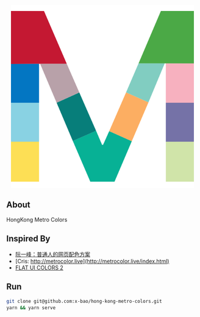 <p align="center"><a href="https://hongkongmetrocolors.sanbaofengs.com/"><img alt="Hongkong metro" src="./hongkong-metro.png" width="480"></a></p>

About
---

HongKong Metro Colors

Inspired By
---

- [阮一峰：普通人的网页配色方案](http://www.ruanyifeng.com/blog/2019/03/coloring-scheme.html)
- [Cris: http://metrocolor.live](http://metrocolor.live/index.html)
- [FLAT UI COLORS 2](https://flatuicolors.com/)

Run
---

```bash
git clone git@github.com:x-bao/hong-kong-metro-colors.git
yarn && yarn serve
```
